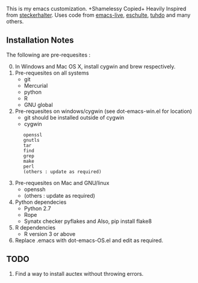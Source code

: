 This is my emacs customization.  +Shamelessy Copied+ Heavily Inspired
from [steckerhalter](https://github.com/steckerhalter/).  Uses code
from [emacs-live](https://github.com/overtone/emacs-live),
[eschulte](https://github.com/eschulte/emacs24-starter-kit),
[tuhdo](http://tuhdo.github.io/) and many others.

## Installation Notes
The following are pre-requesites :

0. In Windows and Mac OS X, install cygwin and brew respectively.
1. Pre-requesites on all systems
   - git
   - Mercurial
   - python
   - R
   - GNU global
2. Pre-requesites on windows/cygwin (see dot-emacs-win.el for location)
   - git should be installed outside of cygwin
   - cygwin
   ```
      openssl
      gnutls
      tar
      find
      grep
      make
      perl
      (others : update as required)
   ```
3. Pre-requesites on Mac and GNU/linux
   - openssh
   - (others : update as required)
4. Python dependecies
   - Python 2.7
   - Rope
   - Synatx checker pyflakes and Also, pip install flake8
5. R dependencies
   - R version 3 or above
6. Replace .emacs with dot-emacs-OS.el and edit as required.

## TODO

1. Find a way to install auctex without throwing errors.
